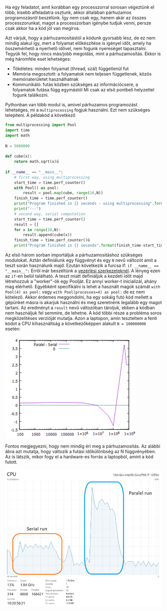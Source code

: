 Ha egy feladatot, amit korábban egy processzorral sorosan végeztünk el több, kisebb alfeladatra osztunk,
akkor általában párhuzamos programozásról beszélünk. Így nem csak egy, hanem akár az összes processzorunkat, 
magot a processzorban igénybe tudjuk venni, persze csak akkor ha a kód jól van megírva.

Azt várjuk, hogy a párhuzamosítástól a kódunk gyorsabb lesz, de ez nem mindig alakul így, mert a folyamat
előkészítése is igényel időt, amely ha összemérhető a nyerhető idővel, nem fogunk nyereséget tapasztalni.
Tegyük fel, hogy nincs más/jobb megoldás, mint a párhuzamosítás. Ekkor is még háromféle eset lehetséges:
- Tökéletes: minden folyamat (thread, szál) függetlenül fut
- Memória megosztott: a folyamatok nem teljesen függetlenek, közös memóriaterületet használhatnak
- Kommunikáló: futás közben szükséges az információcsere, a folyamatok futása függ egymástól
Mi csak az első pontbeli helyzettel fogunk találkozni.

Pythonban van több modul is, amivel párhuzamos programozást lehetséges, mi a `multiprocessing` fogjuk
használni. Ezt nem szükséges telepíteni. A példakód a következő 
```python
from multiprocessing import Pool 
import time
import math 

N = 5000000

def cube(x):
	return math.sqrt(x)ű
	
if __name__ == "__main__": 
	# first way, using multiprocessing 
	start_time = time.perf_counter()
	with Pool() as pool:
		result = pool.map(cube, range(10,N)) 
	finish_time = time.perf_counter()
	print("Program finished in {} seconds - using multiprocessing".format(finish_time-start_time))
	print("---") 
	# second way, serial computation
	start_time = time.perf_counter()
	result = [] 
	for x in range(10,N):
		result.append(cube(x))
	finish_time = time.perf_counter()ű
	print("Program finished in {} seconds".format(finish_time-start_time))
```

Az első három sorban importáljuk a párhuzamositáshoz szükséges modulokat. Aztán definiálunk egy függvényt 
és egy `N` nevű változót amit a teszt során használunk majd. Ezután következik a furcsa if: 
`if __name__ == "__main__":` Erről már beszéltünk a [vezérlési szerkezeteknél](https://github.com/sandor-lokos/szkriptnyelvek_docs/blob/main/statements.md#egy-furcsa-if-statement----az-ifname--main-idiom).
A lényeg ezen az `if`-en belül található. A teszt miatt definiáljuk a kezdeti időt majd létrehozzuk a 
"worker"-ök egy Poolját. Ez annyi worker-t inicializál, ahány mag elérhető. Egyébként specifikálni is lehet 
a használt magok számát `with Pool(4) as pool:` vagy `with Pool(processes=4) as pool:` de ez nem kötelező.
Akkor érdemes meggondolni, ha egy sokáig futó kód mellett a gépünket másra is akarjuk használni és meg 
szeretnénk legalább egy magot tartani. Az eredményt a `result` nevű változóban tároljuk, ebben a kódban nem 
használjuk fel semmire, de lehetne. A kód többi része a probléma soros megközelitéses verzióját mutatja.
Azon a laptopon, amin teszteltem a fenti kódot a CPU kihasználtság a következőképpen alakult `N = 100000000`
esetén:

![](paralel_vs_serial_by_hand.png)

Fontos megjegyezni, hogy nem mindig éri meg a párhuzamositás. Az alábbi ábra azt mutatja, hogy változik a
futási időkülönbség az N függvényében. Az is látszik, mikor fogy el a hardware-es forrás a laptopból,
amint a kód futott.

![](CPU_usage.png)